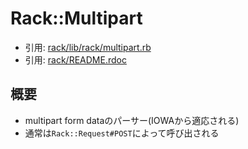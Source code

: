 # Rack::Multipart
- 引用: [rack/lib/rack/multipart.rb](https://github.com/rack/rack/blob/master/lib/rack/multipart.rb)
- 引用: [rack/README.rdoc](https://github.com/rack/rack/blob/master/README.rdoc)

## 概要
- multipart form dataのパーサー(IOWAから適応される)
- 通常は`Rack::Request#POST`によって呼び出される
